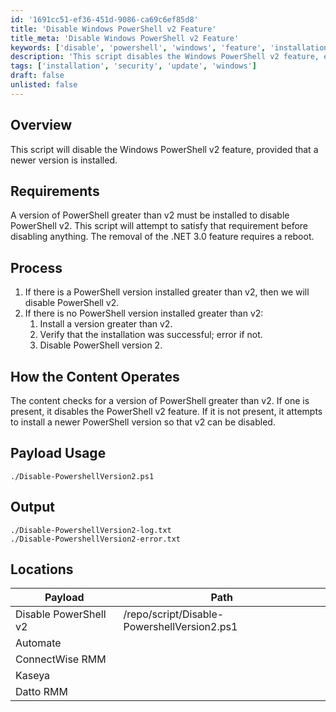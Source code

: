 ```yaml
---
id: '1691cc51-ef36-451d-9086-ca69c6ef85d8'
title: 'Disable Windows PowerShell v2 Feature'
title_meta: 'Disable Windows PowerShell v2 Feature'
keywords: ['disable', 'powershell', 'windows', 'feature', 'installation']
description: 'This script disables the Windows PowerShell v2 feature, ensuring that a newer version is installed beforehand. It checks for the presence of a PowerShell version greater than v2, installs it if necessary, and then disables v2. The process includes logging and error handling to ensure successful execution.'
tags: ['installation', 'security', 'update', 'windows']
draft: false
unlisted: false
---
```


## Overview

This script will disable the Windows PowerShell v2 feature, provided that a newer version is installed.

## Requirements

A version of PowerShell greater than v2 must be installed to disable PowerShell v2. This script will attempt to satisfy that requirement before disabling anything. The removal of the .NET 3.0 feature requires a reboot.

## Process

1. If there is a PowerShell version installed greater than v2, then we will disable PowerShell v2.
2. If there is no PowerShell version installed greater than v2:
   1. Install a version greater than v2.
   2. Verify that the installation was successful; error if not.
   3. Disable PowerShell version 2.

## How the Content Operates

The content checks for a version of PowerShell greater than v2. If one is present, it disables the PowerShell v2 feature. If it is not present, it attempts to install a newer PowerShell version so that v2 can be disabled.

## Payload Usage

```
./Disable-PowershellVersion2.ps1
```

## Output

```
./Disable-PowershellVersion2-log.txt
./Disable-PowershellVersion2-error.txt
```

## Locations

| Payload                     | Path                                      |
|-----------------------------|-------------------------------------------|
| Disable PowerShell v2       | /repo/script/Disable-PowershellVersion2.ps1 |
| Automate                    |                                           |
| ConnectWise RMM             |                                           |
| Kaseya                      |                                           |
| Datto RMM                   |                                           |
